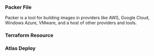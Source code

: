 ### Packer File

Packer is a tool for building images in providers like AWS, Google Cloud, Windows Azure, VMware, and a host of other providers and tools.

### Terraform Resource



### Atlas Deploy